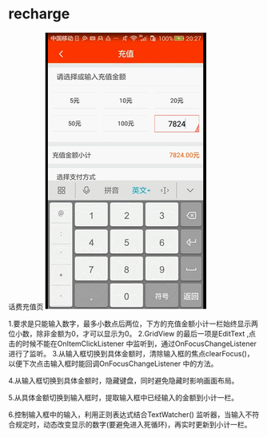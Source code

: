 # recharge
话费充值页
![效果图](https://github.com/bitdp/recharge/raw/master/imgfiles/recharge.gif)

1.要求是只能输入数字，最多小数点后两位，下方的充值金额小计一栏始终显示两位小数，除非金额为0，才可以显示为0。
2.GridView 的最后一项是EditText ,点击的时候不能在OnItemClickListener 中监听到，通过OnFocusChangeListener 进行了监听。
3.从输入框切换到具体金额时，清除输入框的焦点clearFocus()，以便下次点击输入框时能回调OnFocusChangeListener 中的方法。

4.从输入框切换到具体金额时，隐藏键盘，同时避免隐藏时影响画面布局。

5.从具体金额切换到输入框时，提取输入框中已经输入的金额到小计一栏。

6.控制输入框中的输入，利用正则表达式结合TextWatcher() 监听器，当输入不符合规定时，动态改变显示的数字(要避免进入死循环)，再实时更新到小计一栏。
